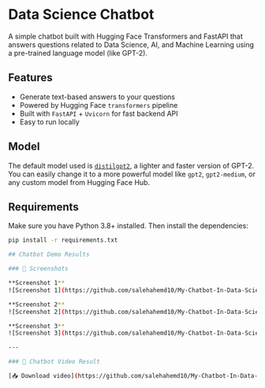 #  Data Science  Chatbot

A simple chatbot built with Hugging Face Transformers and FastAPI that answers questions related to Data Science, AI, and Machine Learning using a pre-trained language model (like GPT-2).

##  Features

- Generate text-based answers to your questions
- Powered by Hugging Face `transformers` pipeline
- Built with `FastAPI` + `Uvicorn` for fast backend API
- Easy to run locally

##  Model

The default model used is [`distilgpt2`](https://huggingface.co/distilgpt2), a lighter and faster version of GPT-2. You can easily change it to a more powerful model like `gpt2`, `gpt2-medium`, or any custom model from Hugging Face Hub.

##  Requirements

Make sure you have Python 3.8+ installed. Then install the dependencies:

```bash
pip install -r requirements.txt

## Chatbot Demo Results

### 📸 Screenshots

**Screenshot 1**  
![Screenshot 1](https://github.com/salehahemd10/My-Chatbot-In-Data-Science-/raw/main/Chatbot%20_Results/Screenshot%20(420).png)

**Screenshot 2**  
![Screenshot 2](https://github.com/salehahemd10/My-Chatbot-In-Data-Science-/raw/main/Chatbot%20_Results/Screenshot%20(421).png)

**Screenshot 3**  
![Screenshot 3](https://github.com/salehahemd10/My-Chatbot-In-Data-Science-/raw/main/Chatbot%20_Results/Screenshot%20(422).png)

---

### 🎥 Chatbot Video Result

[📥 Download video](https://github.com/salehahemd10/My-Chatbot-In-Data-Science-/raw/main/Chatbot%20_Results/chatbot%20results%20video.zip)

